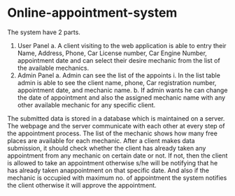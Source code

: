 # Online-appointment-system

The system have 2 parts.
1. User Panel
a. A client visiting to the web application is able to entry their Name,
Address, Phone, Car License number, Car Engine Number, appointment date and
can select their desire mechanic from the list of the available mechanics.
2. Admin Panel
a. Admin can see the list of the appoints
i. In the list table admin is able to see the client name, phone, Car
registration number, appointment date, and mechanic name.
b. If admin wants he can change the date of appointment and also the assigned
mechanic name with any other available mechanic for any specific client.

The submitted data is stored in a database which is maintained on a server. The
webpage and the server communicate with each other at every step of the appointment
process. The list of the mechanic shows how many free places are available for each
mechanic. After a client makes data submission, it should check whether the client has already
taken any appointment from any mechanic on certain date or not. If not, then the client is
allowed to take an appointment otherwise s/he will be notifying that he has already taken anappointment on that specific date. And also if the mechanic is occupied with maximum no. of
appointment the system notifies the client otherwise it will approve the appointment.
